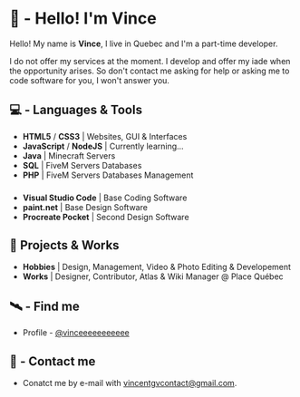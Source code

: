 # 💎 - Hello! I'm Vince

Hello! My name is **Vince**, I live in Quebec and I'm a part-time developer.

I do not offer my services at the moment. I develop and offer my iade when the opportunity arises. So don't contact me asking for help or asking me to code software for you, I won't answer you.

## 💻 - Languages & Tools
- **HTML5** / **CSS3** | Websites, GUI & Interfaces
- **JavaScript** / **NodeJS** | Currently learning...
- **Java** | Minecraft Servers
- **SQL** | FiveM Servers Databases
- **PHP** | FiveM Servers Databases Management

###
- **Visual Studio Code** | Base Coding Software
- **paint.net** | Base Design Software
- **Procreate Pocket** | Second Design Software

## 💼 Projects & Works
- **Hobbies** | Design, Management, Video & Photo Editing & Developement
- **Works** | Designer, Contributor, Atlas & Wiki Manager @ Place Québec

## 🛰️ - Find me

 - Profile - [@vinceeeeeeeeeee](https://github.com/vinceeeeeeeeeee)

## 📡 - Contact me
 - Conatct me by e-mail with [vincentgvcontact@gmail.com](vincentgvcontact@gmail.com).
